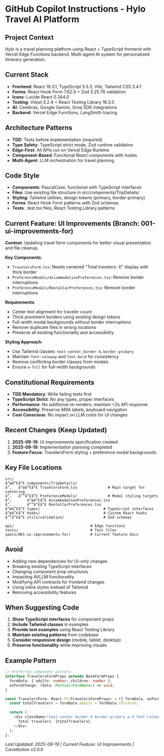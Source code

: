 ﻿# GitHub Copilot Instructions - Hylo Travel AI Platform

## Project Context
Hylo is a travel planning platform using React + TypeScript frontend with Vercel Edge Functions backend. Multi-agent AI system for personalized itinerary generation.

## Current Stack
- **Frontend**: React 18.3.1, TypeScript 5.5.3, Vite, Tailwind CSS 3.4.1
- **Forms**: React Hook Form 7.62.0 + Zod 3.25.76 validation
- **Icons**: Lucide React 0.344.0
- **Testing**: Vitest 3.2.4 + React Testing Library 16.3.0
- **AI**: Cerebras, Google Gemini, Groq SDK integrations
- **Backend**: Vercel Edge Functions, LangSmith tracing

## Architecture Patterns
- **TDD**: Tests before implementation (required)
- **Type Safety**: TypeScript strict mode, Zod runtime validation
- **Edge-First**: All APIs run on Vercel Edge Runtime  
- **Component-Based**: Functional React components with hooks
- **Multi-Agent**: LLM orchestration for travel planning

## Code Style
- **Components**: PascalCase, functional with TypeScript interfaces
- **Files**: Use existing file structure in src/components/TripDetails/
- **Styling**: Tailwind utilities, design tokens (primary, border-primary)
- **Forms**: React Hook Form patterns with Zod schemas
- **Tests**: .test.tsx files, React Testing Library patterns

## Current Feature: UI Improvements (Branch: 001-ui-improvements-for)
**Context**: Updating travel form components for better visual presentation and file cleanup.

**Key Components**:
- `TravelersForm.tsx`: Needs centered "Total travelers: X" display with thick border
- `PreferenceModals/AccommodationPreferences.tsx`: Remove border interruptions
- `PreferenceModals/RentalCarPreferences.tsx`: Remove border interruptions

**Requirements**:
- Center text alignment for traveler count
- Thick prominent borders using existing design tokens  
- Full-width modal backgrounds without border interruptions
- Remove duplicate files in wrong locations
- Preserve all existing functionality and accessibility

**Styling Approach**:
- Use Tailwind classes: `text-center`, `border-4`, `border-primary`
- Maintain `font-raleway` and `font-bold` for consistency
- Remove conflicting border classes from modals
- Ensure `w-full` for full-width backgrounds

## Constitutional Requirements
- **TDD Mandatory**: Write failing tests first
- **TypeScript Strict**: No any types, proper interfaces
- **Performance**: No additional re-renders, maintain <2s API response
- **Accessibility**: Preserve ARIA labels, keyboard navigation
- **Cost Conscious**: No impact on LLM costs for UI changes

## Recent Changes (Keep Updated)
1. **2025-09-19**: UI improvements specification created
2. **2025-09-19**: Implementation planning completed  
3. **Feature Focus**: TravelersForm styling + preference modal backgrounds

## Key File Locations
```
src/
â”œâ”€â”€ components/TripDetails/
â”‚   â”œâ”€â”€ TravelersForm.tsx              # Main target for centering
â”‚   â””â”€â”€ PreferenceModals/              # Modal styling targets
â”‚       â”œâ”€â”€ AccommodationPreferences.tsx
â”‚       â””â”€â”€ RentalCarPreferences.tsx
â”œâ”€â”€ types/                             # TypeScript interfaces
â”œâ”€â”€ hooks/                             # Custom React hooks  
â””â”€â”€ utils/validation/                  # Zod schemas

api/                                   # Edge functions
tests/                                 # Test files
specs/001-ui-improvements-for/         # Current feature docs
```

## Avoid
- Adding new dependencies for UI-only changes
- Breaking existing TypeScript interfaces
- Changing component prop structures
- Impacting AI/LLM functionality
- Modifying API contracts for frontend changes
- Using inline styles instead of Tailwind
- Removing accessibility features

## When Suggesting Code
1. **Show TypeScript interfaces** for component props
2. **Include Tailwind classes** in examples  
3. **Provide test examples** using React Testing Library
4. **Maintain existing patterns** from codebase
5. **Consider responsive design** (mobile, tablet, desktop)
6. **Preserve functionality** while improving visuals

## Example Pattern
```typescript
// Preferred component pattern
interface TravelersFormProps extends BaseFormProps {
  formData: { adults: number; children: number };
  onFormChange: (data: Partial<FormData>) => void;
}

const TravelersForm: React.FC<TravelersFormProps> = ({ formData, onFormChange }) => {
  const totalTravelers = formData.adults + formData.children;
  
  return (
    <div className="text-center border-4 border-primary p-4 font-raleway font-bold">
      Total travelers: {totalTravelers}
    </div>
  );
};
```

*Last Updated: 2025-09-19 | Current Feature: UI Improvements | Constitution v2.0.0*

